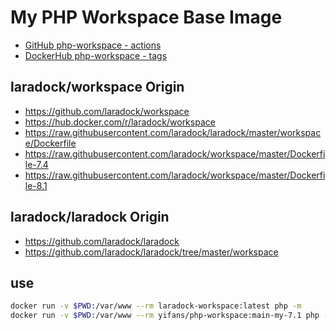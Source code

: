 # My PHP Workspace Base Image

- [GitHub php-workspace - actions](https://github.com/imzyf/php-workspace/actions/)
- [DockerHub php-workspace - tags](https://hub.docker.com/repository/registry-1.docker.io/yifans/php-workspace/tags?page=1&ordering=last_updated)

## laradock/workspace Origin

- <https://github.com/laradock/workspace>
- <https://hub.docker.com/r/laradock/workspace>
- <https://raw.githubusercontent.com/laradock/laradock/master/workspace/Dockerfile>
- <https://raw.githubusercontent.com/laradock/workspace/master/Dockerfile-7.4>
- <https://raw.githubusercontent.com/laradock/workspace/master/Dockerfile-8.1>

## laradock/laradock Origin

- <https://github.com/laradock/laradock>
- <https://github.com/laradock/laradock/tree/master/workspace>

## use

```bash
docker run -v $PWD:/var/www --rm laradock-workspace:latest php -m
docker run -v $PWD:/var/www --rm yifans/php-workspace:main-my-7.1 php -m
```
